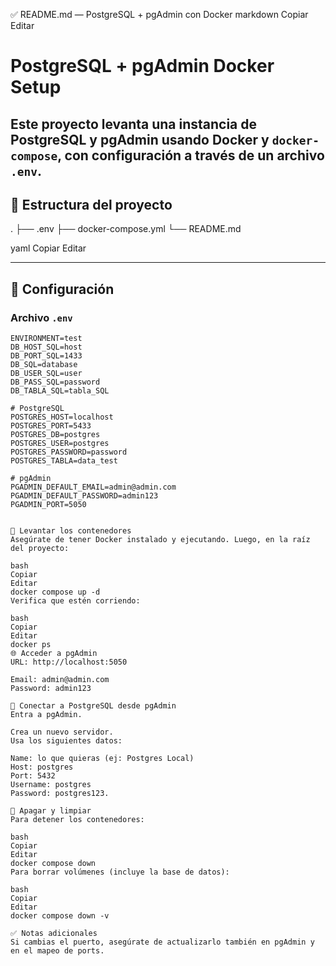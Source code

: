 ✅ README.md — PostgreSQL + pgAdmin con Docker
markdown
Copiar
Editar
# PostgreSQL + pgAdmin Docker Setup

Este proyecto levanta una instancia de PostgreSQL y pgAdmin usando Docker y `docker-compose`, con configuración a través de un archivo `.env`.
---

## 📁 Estructura del proyecto

.
├── .env
├── docker-compose.yml
└── README.md

yaml
Copiar
Editar

---

## 🔧 Configuración

### Archivo `.env`

```env
ENVIRONMENT=test
DB_HOST_SQL=host
DB_PORT_SQL=1433
DB_SQL=database
DB_USER_SQL=user
DB_PASS_SQL=password
DB_TABLA_SQL=tabla_SQL

# PostgreSQL
POSTGRES_HOST=localhost
POSTGRES_PORT=5433
POSTGRES_DB=postgres
POSTGRES_USER=postgres
POSTGRES_PASSWORD=password
POSTGRES_TABLA=data_test

# pgAdmin
PGADMIN_DEFAULT_EMAIL=admin@admin.com
PGADMIN_DEFAULT_PASSWORD=admin123
PGADMIN_PORT=5050


🚀 Levantar los contenedores
Asegúrate de tener Docker instalado y ejecutando. Luego, en la raíz del proyecto:

bash
Copiar
Editar
docker compose up -d
Verifica que estén corriendo:

bash
Copiar
Editar
docker ps
🌐 Acceder a pgAdmin
URL: http://localhost:5050

Email: admin@admin.com
Password: admin123

🔌 Conectar a PostgreSQL desde pgAdmin
Entra a pgAdmin.

Crea un nuevo servidor.
Usa los siguientes datos:

Name: lo que quieras (ej: Postgres Local)
Host: postgres
Port: 5432
Username: postgres
Password: postgres123.

🧼 Apagar y limpiar
Para detener los contenedores:

bash
Copiar
Editar
docker compose down
Para borrar volúmenes (incluye la base de datos):

bash
Copiar
Editar
docker compose down -v

✅ Notas adicionales
Si cambias el puerto, asegúrate de actualizarlo también en pgAdmin y en el mapeo de ports.
